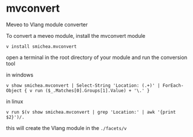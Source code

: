 # mvconvert
Meveo to Vlang module converter

To convert a meveo module, install the mvconvert module  
```
v install smichea.mvconvert
```

open a terminal in the root directory of your module and run the conversion tool

in windows
```
v show smichea.mvconvert | Select-String 'Location: (.+)' | ForEach-Object { v run ($_.Matches[0].Groups[1].Value) + '\.' }
```

in linux
```
v run $(v show smichea.mvconvert | grep 'Location:' | awk '{print $2}')/.
```

this will create the Vlang module in the `./facets/v`
